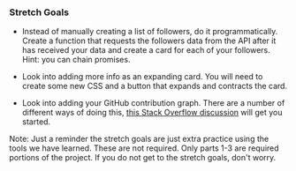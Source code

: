 <!-- # Github User Cards

In this project we are going to be accessing the GitHub API and building a social card based on the data we get back. The goal is to create a component based on the data we get when we send a GET request to the GitHub API (requesting your own data at first). The CSS and the base HTML is already done for you, you simply need to create the component function and connect the pieces. -->

<!-- ## Need to know

 Adding dependencies to a project:
   Via script element
   Using npm
 JavaScript:
   Creating DOM components with Javascript Functions
   Utilizing 3rd party libraries (Axios)
   Promises, .then & .catch
   HTTP GET requests
   Array Methods
 DOM
   Element selection
   Basic DOM manipulation
   Events and event listeners -->

<!-- ## Set Up The Project With Git

Follow these steps to set up and work on your project:**

 [x] Create a forked copy of this project.
 [?] Add your team lead as collaborator on Github.
 [x] Clone your OWN version of the repository (Not Lambda's by mistake!).
 [x] Create a new branch: git checkout -b `<firstName-lastName>`.
 [x] Implement the project on your newly created `<firstName-lastName>` branch, committing changes regularly.
 [x] Push commits: git push origin `<firstName-lastName>`. -->

<!-- Follow these steps for completing your project.**

 [x] Submit a Pull-Request to merge `<firstName-lastName>` Branch into `main` (student's  Repo). **Please don't merge your own pull request** -->

<!-- ### Project Setup

 [x] Navigate to the root of the project with your command line.
 [x] Run `npm install` to download any dependencies listed in the `package.json` file.
 [x] Run `npm start` to compile your project and launch a development server. -->

<!-- ### Axios Setup

#### Option 1 (adding Axios via script element)

 [x] Include the script element linking the `axios` library in your HTML.
 [x] If you do not remember the code you can find it [here](https://github.com/axios/axios). -->

<!-- #### Option 2 (installing Axios with npm)

 [ ] Navigate to the root of the project with your command line.
 [ ] Run `npm install axios` to download the dependency (it will be added to the `package.json` file).
 [ ] At the top of the `GitHubCard/index.js` file, type `import axios from 'axios';` -->

<!-- ### Part 1: Requesting Data from the GitHub API

 [x] Follow the instructions found in the `GitHubCard/index.js` file to request data from the GitHub API. -->

<!-- ### Part 2: Create the component function

* Once you are receiving data from the GitHub API, take some time to study the data and the information it is giving you. You will create the HTML template you see in the GitHubCard/index.js file and plugging in the dynamic data you are getting from the GitHub API.
* Once you complete the component, create a component based on your profile and add it to the DOM. -->

<!-- ### Part 3: Your Friends

* After you have successfully added your own card to the DOM, we will get a list of your followers and programmatically add cards for them as well. Follow the instructions in GitHubCard/index.js. -->

### Stretch Goals

* Instead of manually creating a list of followers, do it programmatically. Create a function that requests the followers data from the API after it has received your data and create a card for each of your followers. Hint: you can chain promises.

* Look into adding more info as an expanding card. You will need to create some new CSS and a button that expands and contracts the card. 

* Look into adding your GitHub contribution graph. There are a number of different ways of doing this, [this Stack Overflow discussion](https://stackoverflow.com/questions/34516592/embed-github-contributions-graph-in-website) will get you started.

Note: Just a reminder the stretch goals are just extra practice using the tools we have learned. These are not required. Only parts 1-3 are required portions of the project. If you do not get to the stretch goals, don't worry.
